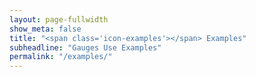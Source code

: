 ```yaml
---
layout: page-fullwidth
show_meta: false
title: "<span class='icon-examples'></span> Examples"
subheadline: "Gauges Use Examples"
permalink: "/examples/"
---
```

